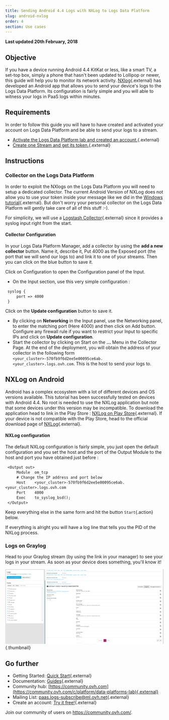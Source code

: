 ```yaml
---
title: Sending Android 4.4 Logs with NXLog to Logs Data Platform
slug: android-nxlog
order: 4
section: Use cases
---
```


**Last updated 20th February, 2018**

## Objective

If you have a device running Android 4.4 KitKat or less, like a smart TV, a set-top box, simply a phone that hasn't been updated to Lollipop or newer, this guide will help you to monitor its network activity. [NXlog](https://nxlog.co){.external} has developed an Android app that allows you to send your device's logs to the Logs Data Platform. Its configuration is fairly simple and you will able to witness your logs in PaaS logs within minutes.


## Requirements

In order to follow this guide you will have to have created and activated your account on Logs Data Platform and be able to send your logs to a stream.

- [Activate the Logs Data Platform lab and created an account.](https://docs.ovh.com/fr/logs-data-platform/quick-start/){.external}
- [Create one Stream and get its token.](https://docs.ovh.com/fr/logs-data-platform/tokens-logs-data-platform/){.external}

## Instructions

### Collector on the Logs Data Platform

In order to exploit the NXlogs on the Logs Data Platform you will need to setup a dedicated collector. The current Android Version of NXLog does not allow you to use your token inside your message like we did in the [Windows tutorial](https://docs.ovh.com/fr/logs-data-platform/windows-nxlog/){.external}. But don't worry your personal collector on the  Logs Data Platform will gently take care of all of this stuff :-).

For simplicity, we will use a [Logstash Collector](https://docs.ovh.com/fr/logs-data-platform/logstash-input/){.external} since it provides a syslog input right from the start.

#### Collector Configuration

In your Logs Data Platform Manager, add a collector by using the **add a new collector** button. Name it, describe it, Put 4000 as the Exposed port (the port that we will send our logs to) and link it to one of your streams. Then you can click on the blue button to save it.

Click on Configuration to open the Configuration panel of the Input.

- On the Input section, use this very simple configuration :

```
 syslog {
     port => 4000
 }
```

Click on the **Update configuration** button to save it.

- By clicking on **Networking** in the Input panel, use the Networking panel, to enter the matching port (Here 4000) and then click on Add button. Configure any firewall rule if you want to restrict your Input to specific IPs and click on **Update configuration**.
- Start the collector by clicking on Start on the **...** Menu in the Collector Page. At the end of the deployment, you will obtain the address of your collector in the following form `<your_cluster>-570fb9f6d2ee5e00095ce6ab.<your_cluster>.logs.ovh.com`. This is the host to send your logs to.

## NXLog on Android

Android has a complex ecosystem with a lot of different devices and OS versions available. This tutorial has been successfully tested on devices with Android 4.4. No root is needed to use the NXLog application but note that some devices under this version may be incompatible. To download the application head to link in the Play Store : [NXLog on Play Store](https://play.google.com/store/apps/details?id=com.nxsec.nxlog){.external}. If your device is not compatible with the Play Store, head to the official download page of [NXLog](http://nxlog.co/products/nxlog-community-edition/download){.external}.

#### NXLog configuration

The default NXLog configuration is fairly simple, you just open the default configuration and you set the host and the port of the Output Module to the host and port you have obtained just before :

```
 <Output out>
     Module  om_tcp
     # Change the IP address and port below
     Host    <your_cluster>-570fb9f6d2ee5e00095ce6ab.<your_cluster>.logs.ovh.com
     Port    4000
     Exec    to_syslog_bsd();
 </Output>
```

Keep everything else in the same form and hit the button `Start`{.action} below.

If everything is alright you will have a log line that tells you the PID of the NXLog process.

### Logs on Graylog

Head to your Graylog stream (by using the link in your manager) to see your logs in your stream. As soon as your device does something, you'll know it!

![Graylog Stream](images/graylog.png){.thumbnail}

## Go further

- Getting Started: [Quick Start](https://docs.ovh.com/fr/logs-data-platform/quick-start/){.external}
- Documentation: [Guides](https://docs.ovh.com/fr/logs-data-platform/){.external}
- Community hub: [https://community.ovh.com](https://community.ovh.com/c/platform/data-platforms-lab){.external}
- Mailing List: [paas.logs-subscribe@ml.ovh.net](mailto:paas.logs-subscribe@ml.ovh.net){.external}
- Create an account: [Try it free!](https://www.ovh.com/fr/order/express/#/new/express/resume?products=~%28~%28planCode~%27logs-basic~productId~%27logs%29){.external}

Join our community of users on <https://community.ovh.com/>.